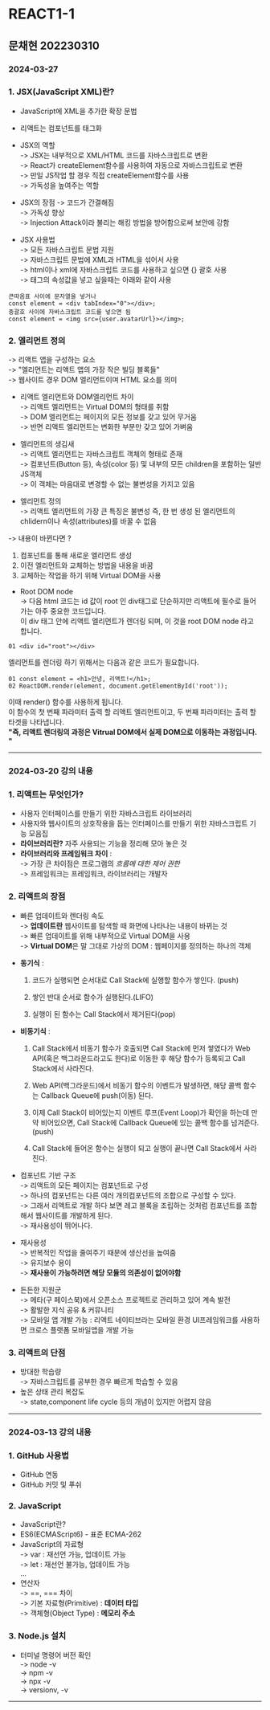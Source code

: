 # REACT1-1
## 문채현 202230310
### 2024-03-27
### 1. JSX(JavaScript XML)란?
- JavaScript에 XML을 추가한 확장 문법   
- 리액트는 컴포넌트를 태그화   
- JSX의 역할   
-> JSX는 내부적으로 XML/HTML 코드를 자바스크립트로 변환   
-> React가 createElement함수를 사용하여 자동으로 자바스크립트로 변환   
-> 만일 JS작업 할 경우 직접 createElement함수를 사용   
-> 가독성을 높여주는 역할  
- JSX의 장점
-> 코드가 간결해짐   
-> 가독성 향상   
-> Injection Attack이라 불리는 해킹 방법을 방어함으로써 보안에 강함   

- JSX 사용법   
-> 모든 자바스크립트 문법 지원   
-> 자바스크립트 문법에 XML과 HTML을 섞어서 사용   
-> html이나 xml에 자바스크립트 코드를 사용하고 싶으면 {} 괄호 사용   
-> 태그의 속성값을 넣고 싶을때는 아래와 같이 사용

``` 
큰따옴표 사이에 문자열을 넣거나   
const element = <div tabIndex="0"></div>;   
중괄호 사이에 자바스크립트 코드를 넣으면 됨
const element = <img src={user.avatarUrl}></img>;
```
### 2. 엘리먼트 정의   
-> 리액트 앱을 구성하는 요소   
-> "엘리먼트는 리액트 앱의 가장 작은 빌딩 블록들"   
-> 웹사이트 경우 DOM 엘리먼트이며 HTML 요소를 의미

- 리액트 엘리먼트와 DOM엘리먼트 차이   
-> 리액트 엘리먼트는 Virtual DOM의 형태를 취함   
-> DOM 엘리먼트는 페이지의 모든 정보를 갖고 있어 무거움   
-> 반면 리액트 엘리먼트는 변화한 부분만 갖고 있어 가벼움  

- 엘리먼트의 생김새   
-> 리액트 엘리먼트는 자바스크립트 객체의 형태로 존재   
-> 컴포넌트(Button 등), 속성(color 등) 및 내부의 모든 children을 포함하는 일반 JS객체   
-> 이 객체는 마음대로 변경할 수 없는 불변성을 가지고 있음   

- 엘리먼트 정의   
-> 리액트 엘리먼트의 가장 큰 특징은 불변성 즉, 한 번 생성 된 엘리먼트의 chlidern이나 속성(attributes)를 바꿀 수 없음  

-> 내용이 바뀐다면 ?
1. 컴포넌트를 통해 새로운 엘리먼트 생성   
2. 이전 엘리먼트와 교체하는 방법을 내용을 바꿈   
3. 교체하는 작업을 하기 위해 Virtual DOM을 사용   

- Root DOM node   
-> 다음 html 코드는 id 값이 root 인 div태그로 단순하지만 리액트에 필수로 들어가는 아주 중요한 코드입니다.   
이 div 태그 안에 리액트 엘리먼트가 렌더링 되며, 이 것을 root DOM node 라고 합니다.
```
01 <div id="root"></div>
```
엘리먼트를 렌더링 하기 위해서는 다음과 같은 코드가 필요합니다.   
```
01 const element = <h1>안녕, 리액트!</h1>;
02 ReactDOM.render(element, document.getElementById('root'));
```
이때 render() 함수를 사용하게 됩니다.   
이 함수의 첫 번째 파라미터 출력 할 리액트 엘리먼트이고, 두 번째 파라미터는 출력 할 타겟을 나타냅니다.   
**"즉, 리액트 렌더링의 과정은 Vitrual DOM에서 실제 DOM으로 이동하는 과정입니다. "**   

---
### 2024-03-20 강의 내용   
### 1. 리액트는 무엇인가?
- 사용자 인터페이스를 만들기 위한 자바스크립트 라이브러리
- 사용자와 웹사이트의 상호작용을 돕는 인터페이스를 만들기 위한 자바스크립트 기능 모음집
- **라이브러리란?** 자주 사용되는 기능을 정리해 모아 놓은 것
- **라이브러리와 프레임워크 차이** :    
-> 가장 큰 차이점은 프로그램의 *흐름에 대한 제어 권한*   
-> 프레임워크는 프레임워크, 라이브러리는 개발자

### 2. 리액트의 장점
- 빠른 업데이트와 렌더링 속도   
-> **업데이트란** 웹사이트를 탐색할 때 화면에 나타나는 내용이 바뀌는 것   
-> 빠른 업데이트를 위해 내부적으로 Virtual DOM을 사용   
-> **Virtual DOM**은 말 그대로 가상의 DOM : 웹페이지를 정의하는 하나의 객체   
- **동기식** :  
    1. 코드가 실행되면 순서대로 Call Stack에 실행할 함수가 쌓인다.  (push)

    2. 쌓인 반대 순서로 함수가 실행된다.(LIFO)

    3. 실행이 된 함수는 Call Stack에서 제거된다(pop)
- **비동기식** :  
    1. Call Stack에서 비동기 함수가 호출되면 Call Stack에 먼저 쌓였다가 Web API(혹은 백그라운드라고도 한다)로 이동한 후 해당 함수가 등록되고 Call Stack에서 사라진다.

    2. Web API(백그라운드)에서 비동기 함수의 이벤트가 발생하면, 해당 콜백 함수는 Callback Queue에 push(이동) 된다.

    3. 이제 Call Stack이 비어있는지 이벤트 루프(Event Loop)가 확인을 하는데 만약 비어있으면, Call Stack에 Callback Queue에 있는 콜백 함수를 넘겨준다.(push)

    4. Call Stack에 들어온 함수는 실행이 되고 실행이 끝나면 Call Stack에서 사라진다. 

- 컴포넌트 기반 구조   
-> 리액트의 모든 페이지는 컴포넌트로 구성   
-> 하나의 컴포넌트는 다른 여러 개의컴포넌트의 조합으로 구성할 수 있다.   
-> 그래서 리액트로 개발 하다 보면 레고 블록을 조립하는 것처럼 컴포넌트를 조합해서 웹사이트를 개발하게 된다.   
-> 재사용성이 뛰어나다.   

- 재사용성   
-> 반복적인 작업을 줄여주기 때문에 생산선을 높여줌   
-> 유지보수 용이   
-> **재사용이 가능하려면 해당 모듈의 의존성이 없어야함**


- 든든한 지원군   
-> 메타(구 페이스북)에서 오픈소스 프로젝트로 관리하고 있어 계속 발전   
-> 활발한 지식 공유 & 커뮤니티   
-> 모바일 앱 개발 가능 : 리액트 네이티브라는 모바일 환경 UI프레임워크를 사용하면 크로스 플랫폼 모바일앱을 개발 가능

### 3. 리액트의 단점
- 방대한 학습량   
-> 자바스크립트를 공부한 경우 빠르게 학습할 수 있음   
- 높은 상태 관리 복잡도   
-> state,component life cycle 등의 개념이 있지만 어렵지 않음
---
### 2024-03-13 강의 내용
### 1. GitHub 사용법
- GitHub 연동
- GitHub 커밋 및 푸쉬
### 2. JavaScript
- JavaScript란?
- ES6(ECMAScript6) - 표준 ECMA-262
- JavaScript의 자료형  
-> var : 재선언 가능, 업데이트 가능  
-> let : 재선언 불가능, 업데이트 가능  
...
- 연산자  
-> ==, === 차이  
-> 기본 자료형(Primitive) : **데이터 타입**  
-> 객체형(Object Type) : **메모리 주소**  

### 3. Node.js 설치
- 터미널 명령어 버전 확인  
-> node -v  
-> npm -v  
-> npx -v  
-> versionv, -v
---